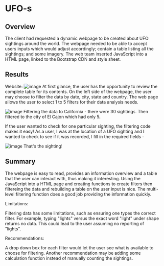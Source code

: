# UFO-s

## Overview
The client had requested a dynamic webpage to be created about UFO sightings around the world.  The webpage needed to be able to accept users inputs which would adjust accordingly; contain a table listing all the sightings; and some imagery.  The web team inserted JavaScript into a HTML page, linked to the Bootstrap CDN and style sheet.

## Results

Website:
![image](https://user-images.githubusercontent.com/89953246/142257099-53e4ec4a-60a3-49a6-af39-abcee4f5de1a.png)
At first glance, the user has the opportunity to review the complete table for its contents.  On the left side of the webpage, the user may choose to filter the data by date, city, state and country.  The web page allows the user to select 1 to 5 filters for their data analysis needs. 

![image](https://user-images.githubusercontent.com/89953246/142258775-9472de64-6950-4c56-93c0-6b7130b6349a.png)
Filtering the data to California - there were 30 sightings. Then filtered to the city of El Cajon which had only 5.

If the user wanted to check for one particular sighting, the filtering code makes it easy!  As a user, I was at the location of a UFO sighting and I wanted to check to see if it was recorded, I fill in the required fields  - 

![image](https://user-images.githubusercontent.com/89953246/142260135-78be055c-adb6-4e6e-ba6a-e462e3d03c9c.png)
That's the sighting!

## Summary
The webpage is easy to read, provides an information overview and a table that the user can interact with, thus making it interesting. Using the JavaScript into a HTML page and creating functions to create filters then filtereing the data and rebuilding a table on the user input is nice. The multi-level filtering function does a good job providing the information quickly.  

Limitations:

Filtering data has some limitations, such as ensuring one types the correct filter.  For example, typing "lights" versus the exact word "light" under shape returns no data.  This could lead to the user assuming no reporting of "lights".  

Recommendations:

A drop down box for each filter would let the user see what is available to choose for filtering. 
Another recommendation may be adding some calculation function instead of manually counting the sightings.
